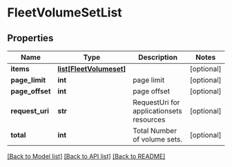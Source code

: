 # FleetVolumeSetList

## Properties
Name | Type | Description | Notes
------------ | ------------- | ------------- | -------------
**items** | [**list[FleetVolumeset]**](FleetVolumeset.md) |  | [optional] 
**page_limit** | **int** | page limit | [optional] 
**page_offset** | **int** | page offset | [optional] 
**request_uri** | **str** | RequestUri for applicationsets resources | [optional] 
**total** | **int** | Total Number of volume sets. | [optional] 

[[Back to Model list]](../README.md#documentation-for-models) [[Back to API list]](../README.md#documentation-for-api-endpoints) [[Back to README]](../README.md)


